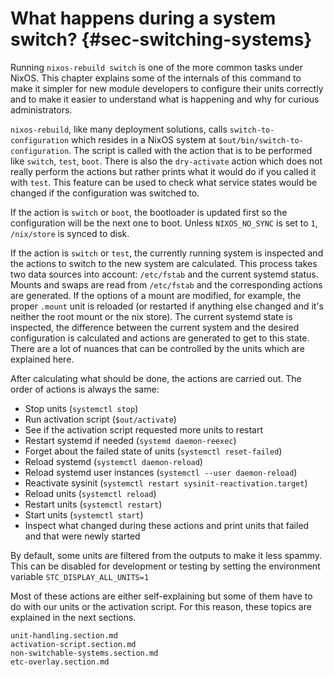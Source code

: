 # What happens during a system switch? {#sec-switching-systems}

Running `nixos-rebuild switch` is one of the more common tasks under NixOS.
This chapter explains some of the internals of this command to make it simpler
for new module developers to configure their units correctly and to make it
easier to understand what is happening and why for curious administrators.

`nixos-rebuild`, like many deployment solutions, calls `switch-to-configuration`
which resides in a NixOS system at `$out/bin/switch-to-configuration`. The
script is called with the action that is to be performed like `switch`, `test`,
`boot`. There is also the `dry-activate` action which does not really perform
the actions but rather prints what it would do if you called it with `test`.
This feature can be used to check what service states would be changed if the
configuration was switched to.

If the action is `switch` or `boot`, the bootloader is updated first so the
configuration will be the next one to boot. Unless `NIXOS_NO_SYNC` is set to
`1`, `/nix/store` is synced to disk.

If the action is `switch` or `test`, the currently running system is inspected
and the actions to switch to the new system are calculated. This process takes
two data sources into account: `/etc/fstab` and the current systemd status.
Mounts and swaps are read from `/etc/fstab` and the corresponding actions are
generated. If the options of a mount are modified, for example, the proper `.mount`
unit is reloaded (or restarted if anything else changed and it's neither the root
mount or the nix store). The current systemd state is inspected, the difference
between the current system and the desired configuration is calculated and
actions are generated to get to this state. There are a lot of nuances that can
be controlled by the units which are explained here.

After calculating what should be done, the actions are carried out. The order
of actions is always the same:
- Stop units (`systemctl stop`)
- Run activation script (`$out/activate`)
- See if the activation script requested more units to restart
- Restart systemd if needed (`systemd daemon-reexec`)
- Forget about the failed state of units (`systemctl reset-failed`)
- Reload systemd (`systemctl daemon-reload`)
- Reload systemd user instances (`systemctl --user daemon-reload`)
- Reactivate sysinit (`systemctl restart sysinit-reactivation.target`)
- Reload units (`systemctl reload`)
- Restart units (`systemctl restart`)
- Start units (`systemctl start`)
- Inspect what changed during these actions and print units that failed and
  that were newly started

By default, some units are filtered from the outputs to make it less spammy.
This can be disabled for development or testing by setting the environment variable
`STC_DISPLAY_ALL_UNITS=1`

Most of these actions are either self-explaining but some of them have to do
with our units or the activation script. For this reason, these topics are
explained in the next sections.

```{=include=} sections
unit-handling.section.md
activation-script.section.md
non-switchable-systems.section.md
etc-overlay.section.md
```
